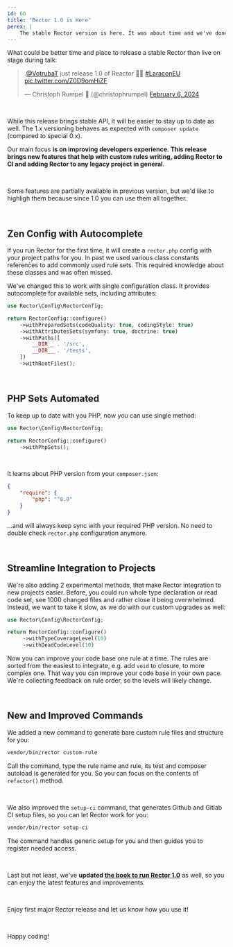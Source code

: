 ```yaml
---
id: 60
title: "Rector 1.0 is Here"
perex: |
    The stable Rector version is here. It was about time and we've done all planned changes by the end of 2023.
---
```


What could be better time and place to release a stable Rector than live on stage during talk:

<blockquote class="twitter-tweet"><p lang="en" dir="ltr">.<a href="https://twitter.com/VotrubaT?ref_src=twsrc%5Etfw">@VotrubaT</a> just release 1.0 of Reactor 🙌🙌 <a href="https://twitter.com/hashtag/LaraconEU?src=hash&amp;ref_src=twsrc%5Etfw">#LaraconEU</a> <a href="https://t.co/Z0D9omHiZF">pic.twitter.com/Z0D9omHiZF</a></p>&mdash; Christoph Rumpel 🤠 (@christophrumpel) <a href="https://twitter.com/christophrumpel/status/1754862081600332020?ref_src=twsrc%5Etfw">February 6, 2024</a></blockquote>
<br>

While this release brings stable API, it will be easier to stay up to date as well. The 1.x versioning behaves as expected with `composer update` (compared to special 0.x).

Our main focus **is on improving developers experience**. **This release brings new features that help with custom rules writing, adding Rector to CI and adding Rector to any legacy project in general**.

<br>

Some features are partially available in previous version, but we'd like to highligh them because since 1.0 you can use them all together.

<br>


## Zen Config with Autocomplete

If you run Rector for the first time, it will create a `rector.php` config with your project paths for you. In past we used various class constants references to add commonly used rule sets. This required knowledge about these classes and was often missed.

We've changed this to work with single configuration class. It provides autocomplete for available sets, including attributes:

```php
use Rector\Config\RectorConfig;

return RectorConfig::configure()
    ->withPreparedSets(codeQuality: true, codingStyle: true)
    ->withAttributesSets(symfony: true, doctrine: true)
    ->withPaths([
        __DIR__ . '/src',
        __DIR__ . '/tests',
    ])
    ->withRootFiles();
```

<br>

## PHP Sets Automated

To keep up to date with you PHP, now you can use single method:

```php
use Rector\Config\RectorConfig;

return RectorConfig::configure()
    ->withPhpSets();
```

<br>

It learns about PHP version from your `composer.json`:

```json
{
    "require": {
        "php": "^8.0"
    }
}
```

...and will always keep sync with your required PHP version. No need to double check `rector.php` configuration anymore.

<br>


## Streamline Integration to Projects

We're also adding 2 experimental methods, that make Rector integration to new projects easier. Before, you could run whole  type declaration or read code set, see 1000 changed files and rather close it being overwhelmed. Instead, we want to take it slow, as we do with our custom upgrades as well:

```php
use Rector\Config\RectorConfig;

return RectorConfig::configure()
     ->withTypeCoverageLevel(10)
     ->withDeadCodeLevel(10)
```

Now you can improve your code base one rule at a time. The rules are sorted from the easiest to integrate, e.g. add `void` to closure, to more complex one. That way you can improve your code base in your own pace. We're collecting feedback on rule order, so the levels will likely change.

<br>

## New and Improved Commands

We added a new command to generate bare custom rule files and structure for you:

```bash
vendor/bin/rector custom-rule
```

Call the command, type the rule name and rule, its test and composer autoload is generated for you. So you can focus on the contents of `refactor()` method.

<br>

We also improved the `setup-ci` command, that generates Github and Gitlab CI setup files, so you can let Rector work for you:

```bash
vendor/bin/rector setup-ci
```

The command handles generic setup for you and then guides you to register needed access.

<br>

Last but not least, we've **updated [the book to run Rector 1.0](https://leanpub.com/rector-the-power-of-automated-refactoring/)** as well, so you can enjoy the latest features and improvements.

<br>

Enjoy first major Rector release and let us know how you use it!

<br>

Happy coding!
